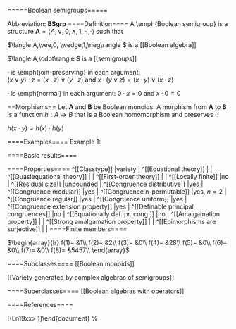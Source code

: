 =====Boolean semigroups=====

Abbreviation: **BSgrp**
====Definition====
A \emph{Boolean semigroup} is a structure $\mathbf{A}=\langle A,\vee,0,
\wedge,1,\neg,\cdot\rangle$ such that

$\langle A,\vee,0,
\wedge,1,\neg\rangle $ is a [[Boolean algebra]]

$\langle A,\cdot\rangle $ is a [[semigroups]]

$\cdot$ is \emph{join-preserving} in each argument:  
$(x\vee y)\cdot z=(x\cdot z)\vee (y\cdot z) \mbox{ and } x\cdot (y\vee z)=(x\cdot y)\vee (x\cdot z)$

$\cdot$ is \emph{normal} in each argument:  $0\cdot x=0 \mbox{ and } x\cdot 0=0$

==Morphisms==
Let $\mathbf{A}$ and $\mathbf{B}$ be Boolean monoids. 
A morphism from $\mathbf{A}$ to $\mathbf{B}$ is a function $h:A\rightarrow B$ that is a Boolean homomorphism and preserves $\cdot$:

$h(x\cdot y)=h(x)\cdot h(y)$

====Examples====
Example 1: 

====Basic results====


====Properties====
^[[Classtype]]  |variety |
^[[Equational theory]]  | |
^[[Quasiequational theory]]  | |
^[[First-order theory]]  | |
^[[Locally finite]]  |no |
^[[Residual size]]  |unbounded |
^[[Congruence distributive]]  |yes |
^[[Congruence modular]]  |yes |
^[[Congruence n-permutable]]  |yes, $n=2$ |
^[[Congruence regular]]  |yes |
^[[Congruence uniform]]  |yes |
^[[Congruence extension property]]  |yes |
^[[Definable principal congruences]]  |no |
^[[Equationally def. pr. cong.]]  |no |
^[[Amalgamation property]]  | |
^[[Strong amalgamation property]]  | |
^[[Epimorphisms are surjective]]  | |
====Finite members====

$\begin{array}{lr}
f(1)= &1\\
f(2)= &2\\
f(3)= &0\\
f(4)= &28\\
f(5)= &0\\
f(6)= &0\\
f(7)= &0\\
f(8)= &5457\\
\end{array}$


====Subclasses====
[[Boolean monoids]] 

[[Variety generated by complex algebras of semigroups]] 

====Superclasses====
[[Boolean algebras with operators]] 


====References====

[(Ln19xx>
)]\end{document}
%</pre>
